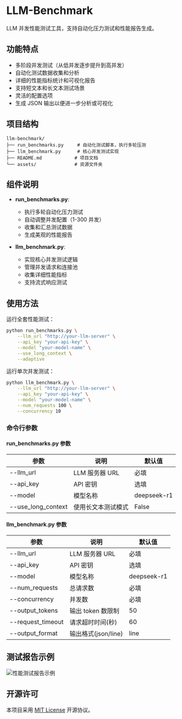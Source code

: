# LLM-Benchmark

LLM 并发性能测试工具，支持自动化压力测试和性能报告生成。

## 功能特点

- 多阶段并发测试（从低并发逐步提升到高并发）
- 自动化测试数据收集和分析
- 详细的性能指标统计和可视化报告
- 支持短文本和长文本测试场景
- 灵活的配置选项
- 生成 JSON 输出以便进一步分析或可视化

## 项目结构

```
llm-benchmark/
├── run_benchmarks.py     # 自动化测试脚本，执行多轮压测
├── llm_benchmark.py      # 核心并发测试实现
├── README.md            # 项目文档
└── assets/              # 资源文件夹
```

## 组件说明

- **run_benchmarks.py**:

  - 执行多轮自动化压力测试
  - 自动调整并发配置（1-300 并发）
  - 收集和汇总测试数据
  - 生成美观的性能报告

- **llm_benchmark.py**:
  - 实现核心并发测试逻辑
  - 管理并发请求和连接池
  - 收集详细性能指标
  - 支持流式响应测试

## 使用方法

运行全套性能测试：

```bash
python run_benchmarks.py \
    --llm_url "http://your-llm-server" \
    --api_key "your-api-key" \
    --model "your-model-name" \
    --use_long_context \
    --adaptive
```

运行单次并发测试：

```bash
python llm_benchmark.py \
    --llm_url "http://your-llm-server" \
    --api_key "your-api-key" \
    --model "your-model-name" \
    --num_requests 100 \
    --concurrency 10
```

### 命令行参数

#### run_benchmarks.py 参数

| 参数               | 说明               | 默认值      |
| ------------------ | ------------------ | ----------- |
| --llm_url          | LLM 服务器 URL     | 必填        |
| --api_key          | API 密钥           | 选填        |
| --model            | 模型名称           | deepseek-r1 |
| --use_long_context | 使用长文本测试模式 | False       |

#### llm_benchmark.py 参数

| 参数              | 说明                | 默认值      |
| ----------------- | ------------------- | ----------- |
| --llm_url         | LLM 服务器 URL      | 必填        |
| --api_key         | API 密钥            | 选填        |
| --model           | 模型名称            | deepseek-r1 |
| --num_requests    | 总请求数            | 必填        |
| --concurrency     | 并发数              | 必填        |
| --output_tokens   | 输出 token 数限制   | 50          |
| --request_timeout | 请求超时时间(秒)    | 60          |
| --output_format   | 输出格式(json/line) | line        |

## 测试报告示例

![性能测试报告示例](./assets/image-20250220155605371.png)

## 开源许可

本项目采用 [MIT License](LICENSE) 开源协议。
